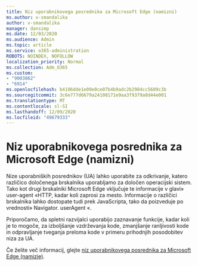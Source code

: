 ```yaml
---
title: Niz uporabnikovega posrednika za Microsoft Edge (namizni)
ms.author: v-smandalika
author: v-smandalika
manager: dansimp
ms.date: 12/03/2020
ms.audience: Admin
ms.topic: article
ms.service: o365-administration
ROBOTS: NOINDEX, NOFOLLOW
localization_priority: Normal
ms.collection: Adm_O365
ms.custom:
- "9003862"
- "6914"
ms.openlocfilehash: b4106dde1e09e0ce07b4b9adc2b2984cc5609c3b
ms.sourcegitcommit: 3c6e777d6679a24108171e9aa3f9379a8d44e001
ms.translationtype: MT
ms.contentlocale: sl-SI
ms.lasthandoff: 12/09/2020
ms.locfileid: "49679333"
---
```

# <a name="microsoft-edge-user-agent-string-desktop"></a>Niz uporabnikovega posrednika za Microsoft Edge (namizni)

Nize uporabniških posrednikov (UA) lahko uporabite za odkrivanje, katero različico določenega brskalnika uporabljamo za določen operacijski sistem. Tako kot drugi brskalniki Microsoft Edge vključuje te informacije v glavi» user-agent «HTTP, kadar koli zaprosi za mesto. Informacije o različici brskalnika lahko dostopate tudi prek JavaScripta, tako da poizveduje po vrednosti» Navigator. userAgent «.

Priporočamo, da spletni razvijalci uporabijo zaznavanje funkcije, kadar koli je to mogoče, za izboljšanje vzdrževanja kode, zmanjšanje ranljivosti kode in odpravljanje tveganja preloma kode v primeru prihodnjih posodobitev niza za UA.

Če želite več informacij, glejte [niz uporabnikovega posrednika za Microsoft Edge (namizje)](https://docs.microsoft.com/microsoft-edge/web-platform/user-agent-string).